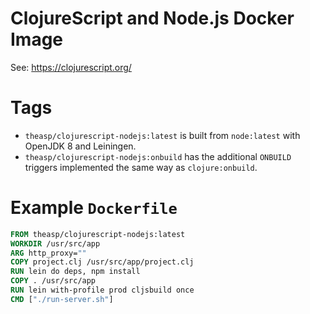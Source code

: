# ClojureScript and Node.js Docker Image
See: https://clojurescript.org/

# Tags

- `theasp/clojurescript-nodejs:latest` is built from `node:latest` with OpenJDK 8 and Leiningen.
- `theasp/clojurescript-nodejs:onbuild` has the additional `ONBUILD` triggers implemented the same way as `clojure:onbuild`.

# Example `Dockerfile`
```dockerfile
FROM theasp/clojurescript-nodejs:latest
WORKDIR /usr/src/app
ARG http_proxy=""
COPY project.clj /usr/src/app/project.clj
RUN lein do deps, npm install
COPY . /usr/src/app
RUN lein with-profile prod cljsbuild once
CMD ["./run-server.sh"]
```
